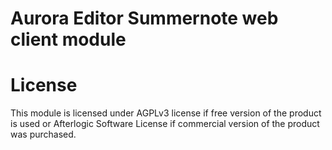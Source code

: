 # Aurora Editor Summernote web client module

# License

This module is licensed under AGPLv3 license if free version of the product is used or Afterlogic Software License if commercial version of the product was purchased.
